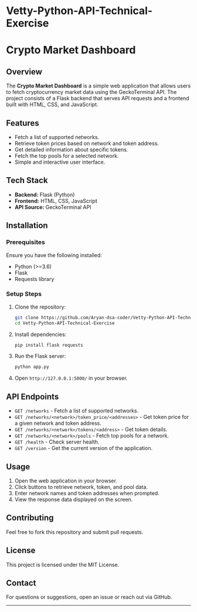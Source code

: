 # Vetty-Python-API-Technical-Exercise

# Crypto Market Dashboard

## Overview

The **Crypto Market Dashboard** is a simple web application that allows users to fetch cryptocurrency market data using the GeckoTerminal API. The project consists of a Flask backend that serves API requests and a frontend built with HTML, CSS, and JavaScript.

## Features

- Fetch a list of supported networks.
- Retrieve token prices based on network and token address.
- Get detailed information about specific tokens.
- Fetch the top pools for a selected network.
- Simple and interactive user interface.

## Tech Stack

- **Backend:** Flask (Python)
- **Frontend:** HTML, CSS, JavaScript
- **API Source:** GeckoTerminal API

## Installation

### Prerequisites

Ensure you have the following installed:

- Python (>=3.6)
- Flask
- Requests library

### Setup Steps

1. Clone the repository:
   ```sh
   git clone https://github.com/Aryan-dsa-coder/Vetty-Python-API-Technical-Exercise.git
   cd Vetty-Python-API-Technical-Exercise
   ```
2. Install dependencies:
   ```sh
   pip install flask requests
   ```
3. Run the Flask server:
   ```sh
   python app.py
   ```
4. Open `http://127.0.0.1:5000/` in your browser.

## API Endpoints

- `GET /networks` - Fetch a list of supported networks.
- `GET /networks/<network>/token_price/<addresses>` - Get token price for a given network and token address.
- `GET /networks/<network>/tokens/<address>` - Get token details.
- `GET /networks/<network>/pools` - Fetch top pools for a network.
- `GET /health` - Check server health.
- `GET /version` - Get the current version of the application.

## Usage

1. Open the web application in your browser.
2. Click buttons to retrieve network, token, and pool data.
3. Enter network names and token addresses when prompted.
4. View the response data displayed on the screen.

## Contributing

Feel free to fork this repository and submit pull requests.

## License

This project is licensed under the MIT License.

## Contact

For questions or suggestions, open an issue or reach out via GitHub.

---



